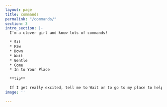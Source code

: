 ```yaml
---
layout: page
title: commands
permalink: "/commands/"
section: 3
intro_section: |-
  I'm a clever girl and know lots of commands!

  * Sit
  * Paw
  * Down
  * Wait
  * Gentle
  * Come
  * In to Your Place

  **tip**

  If I get really excited, tell me to Wait or to go to my place to help me calm down
image: ''

---
```

